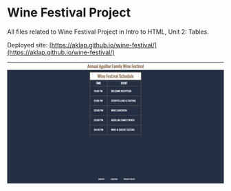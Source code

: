 # Wine Festival Project

All files related to Wine Festival Project in Intro to HTML, Unit 2: Tables.

Deployed site: [https://aklap.github.io/wine-festival/](https://aklap.github.io/wine-festival/)

![Wine Festival preview image](https://github.com/aklap/wine-festival/blob/master/wine-festival-preview.jpg)
